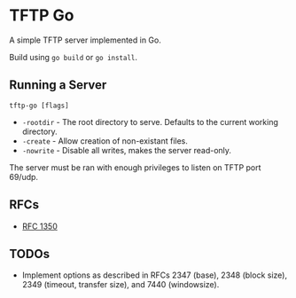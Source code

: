 # TFTP Go

A simple TFTP server implemented in Go.

Build using `go build` or `go install`.

## Running a Server

`tftp-go [flags]`

- `-rootdir` - The root directory to serve. Defaults to the current working directory.
- `-create` - Allow creation of non-existant files.
- `-nowrite` - Disable all writes, makes the server read-only.

The server must be ran with enough privileges to listen on TFTP port 69/udp.

## RFCs

- [RFC 1350](https://tools.ietf.org/html/rfc1350)

## TODOs

- Implement options as described in RFCs 2347 (base), 2348 (block size), 2349 (timeout, transfer size),
and 7440 (windowsize).